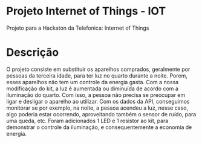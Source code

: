 Projeto Internet of Things - IOT
=======

Projeto para a Hackaton da Telefonica: Internet of Things

Descrição
=======

O projeto consiste em substituir os aparelhos comprados, geralmente por pessoas da terceira idade, para ter luz no quarto durante a noite. Porem, esses aparelhos não tem um controle da energia gasta. Com a nossa modificação do kit, a luz é aumentada ou diminuída de acordo com a iluminação do quarto. Com isso, a pessoa não precisa se preocupar em ligar e desligar o aparelho ao utilizar. Com os dados da API, conseguimos monitorar se por exemplo, na noite, a pessoa acendeu a luz, nesse caso, algo poderia estar ocorrendo, aproveitando também o sensor de ruído, para uma queda, etc. Foram adicionados 1 LED e 1 resistor ao kit, para demonstrar o controle da iluminação, e consequentemente a economia de energia.